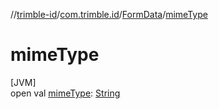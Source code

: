 //[trimble-id](../../../index.md)/[com.trimble.id](../index.md)/[FormData](index.md)/[mimeType](mime-type.md)

# mimeType

[JVM]\
open val [mimeType](mime-type.md): [String](https://docs.oracle.com/javase/8/docs/api/java/lang/String.html)
